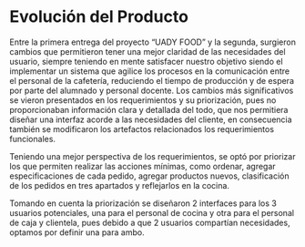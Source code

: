 # Evolución del Producto
Entre la primera entrega del proyecto “UADY FOOD” y la segunda, surgieron cambios que permitieron tener una mejor claridad de las necesidades del usuario, siempre teniendo en mente satisfacer nuestro objetivo siendo el implementar un sistema que agilice los procesos en la comunicación entre el personal de la cafetería, reduciendo el tiempo de producción y de espera por parte del alumnado y personal docente. 
Los cambios más significativos se vieron presentados en los requerimientos y su priorización, pues no proporcionaban información clara y detallada del todo, que nos permitiera diseñar una interfaz acorde a las necesidades del cliente, en consecuencia también se modificaron los artefactos relacionados los requerimientos funcionales.

Teniendo una mejor perspectiva de los requerimientos, se optó por priorizar los que permiten realizar las acciones mínimas, como ordenar, agregar especificaciones de cada pedido, agregar productos nuevos, clasificación de los pedidos en tres apartados y reflejarlos en la cocina. 

Tomando en cuenta la priorización se diseñaron 2 interfaces para los 3 usuarios potenciales, una para el personal de cocina y otra para el personal de caja y clientela, pues debido a que 2 usuarios compartían necesidades, optamos por definir una para ambo.
